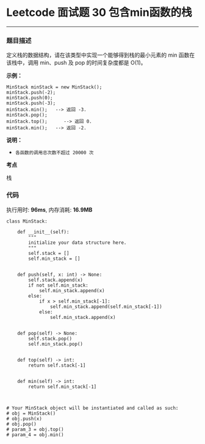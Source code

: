 # Leetcode 面试题 30 包含min函数的栈
***
### 题目描述

定义栈的数据结构，请在该类型中实现一个能够得到栈的最小元素的 min 函数在该栈中，调用 min、push 及 pop 的时间复杂度都是 O(1)。
     
**示例：**    

	MinStack minStack = new MinStack();
	minStack.push(-2);
	minStack.push(0);
	minStack.push(-3);
	minStack.min();   --> 返回 -3.
	minStack.pop();
	minStack.top();      --> 返回 0.
	minStack.min();   --> 返回 -2.


**说明：**

* `各函数的调用总次数不超过 20000 次`


**考点**

栈


### 代码
执行用时: **96ms**, 内存消耗: **16.9MB**

```
class MinStack:

    def __init__(self):
        """
        initialize your data structure here.
        """
        self.stack = []
        self.min_stack = []


    def push(self, x: int) -> None:
        self.stack.append(x)   
        if not self.min_stack:
            self.min_stack.append(x)
        else:                       
            if x > self.min_stack[-1]:
                self.min_stack.append(self.min_stack[-1])
            else:
                self.min_stack.append(x)


    def pop(self) -> None:
        self.stack.pop()
        self.min_stack.pop()


    def top(self) -> int:
        return self.stack[-1]


    def min(self) -> int:
        return self.min_stack[-1]



# Your MinStack object will be instantiated and called as such:
# obj = MinStack()
# obj.push(x)
# obj.pop()
# param_3 = obj.top()
# param_4 = obj.min()
```








